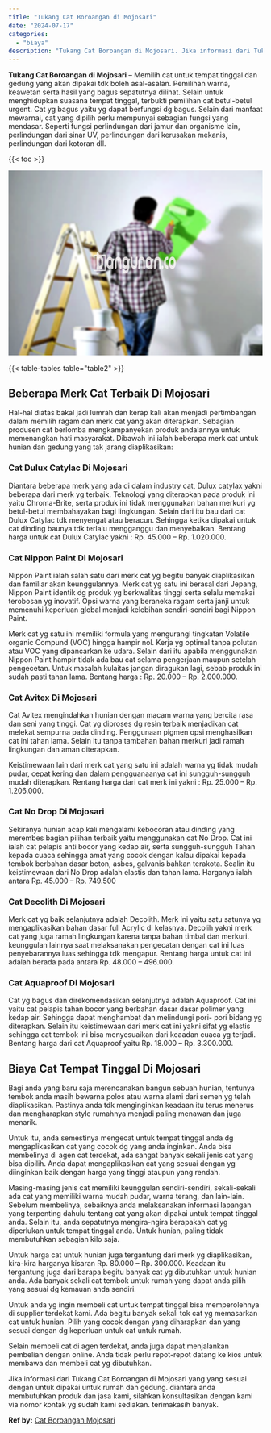 ```yaml
---
title: "Tukang Cat Boroangan di Mojosari"
date: "2024-07-17"
categories: 
  - "biaya"
description: "Tukang Cat Boroangan di Mojosari. Jika informasi dari Tukang Cat Boroangan di Mojosari yang yang sesuai dengan untuk dipakai untuk rumah dan gedung. diantara..."
---
```


**Tukang Cat Boroangan di Mojosari** – Memilih cat untuk tempat tinggal dan gedung yang akan dipakai tdk boleh asal-asalan. Pemilihan warna, keawetan serta hasil yang bagus sepatutnya dilihat. Selain untuk menghidupkan suasana tempat tinggal, terbukti pemilihan cat betul-betul urgent. Cat yg bagus yaitu yg dapat berfungsi dg bagus. Selain dari manfaat mewarnai, cat yang dipilih perlu mempunyai sebagian fungsi yang mendasar. Seperti fungsi perlindungan dari jamur dan organisme lain, perlindungan dari sinar UV, perlindungan dari kerusakan mekanis, perlindungan dari kotoran dll.

{{< toc >}}

![](/images/jasa-cat-murah01.png)

{{< table-tables table="table2" >}}

## Beberapa Merk Cat Terbaik Di Mojosari

Hal-hal diatas bakal jadi lumrah dan kerap kali akan menjadi pertimbangan dalam memilih ragam dan merk cat yang akan diterapkan. Sebagian produsen cat berlomba mengkampanyekan produk andalannya untuk memenangkan hati masyarakat. Dibawah ini ialah beberapa merk cat untuk hunian dan gedung yang tak jarang diaplikasikan:

### Cat Dulux Catylac Di Mojosari

Diantara beberapa merk yang ada di dalam industry cat, Dulux catylax yakni beberapa dari merk yg terbaik. Teknologi yang diterapkan pada produk ini yaitu Chroma-Brite, serta produk ini tidak menggunakan bahan merkuri yg betul-betul membahayakan bagi lingkungan. Selain dari itu bau dari cat Dulux Catylac tdk menyengat atau beracun. Sehingga ketika dipakai untuk cat dinding baunya tdk terlalu mengganggu dan menyebalkan. Bentang harga untuk cat Dulux Catylac yakni : Rp. 45.000 – Rp. 1.020.000.

### Cat Nippon Paint Di Mojosari

Nippon Paint ialah salah satu dari merk cat yg begitu banyak diaplikasikan dan familiar akan keunggulannya. Merk cat yg satu ini berasal dari Jepang, Nippon Paint identik dg produk yg berkwalitas tinggi serta selalu memakai terobosan yg inovatif. Opsi warna yang beraneka ragam serta janji untuk memenuhi keperluan global menjadi kelebihan sendiri-sendiri bagi Nippon Paint.

Merk cat yg satu ini memiliki formula yang mengurangi tingkatan Volatile organic Compund (VOC) hingga hampir nol. Kerja yg optimal tanpa polutan atau VOC yang dipancarkan ke udara. Selain dari itu apabila menggunakan Nippon Paint hampir tidak ada bau cat selama pengerjaan maupun setelah pengecetan. Untuk masalah kulaitas jangan diragukan lagi, sebab produk ini sudah pasti tahan lama. Bentang harga : Rp. 20.000 – Rp. 2.000.000.

### Cat Avitex Di Mojosari

Cat Avitex mengindahkan hunian dengan macam warna yang bercita rasa dan seni yang tinggi. Cat yg diproses dg resin terbaik menjadikan cat melekat sempurna pada dinding. Penggunaan pigmen opsi menghasilkan cat ini tahan lama. Selain itu tanpa tambahan bahan merkuri jadi ramah lingkungan dan aman diterapkan.

Keistimewaan lain dari merk cat yang satu ini adalah warna yg tidak mudah pudar, cepat kering dan dalam pengguanaanya cat ini sungguh-sungguh mudah diterapkan. Rentang harga dari cat merk ini yakni : Rp. 25.000 – Rp. 1.206.000.

### Cat No Drop Di Mojosari

Sekiranya hunian acap kali mengalami kebocoran atau dinding yang merembes bagian pilihan terbaik yaitu menggunakan cat No Drop. Cat ini ialah cat pelapis anti bocor yang kedap air, serta sungguh-sungguh Tahan kepada cuaca sehingga amat yang cocok dengan kalau dipakai kepada tembok berbahan dasar beton, asbes, galvanis bahkan terakota. Sealin itu keistimewaan dari No Drop adalah elastis dan tahan lama. Harganya ialah antara Rp. 45.000 – Rp. 749.500

### Cat Decolith Di Mojosari

Merk cat yg baik selanjutnya adalah Decolith. Merk ini yaitu satu satunya yg mengaplikasikan bahan dasar full Acrylic di kelasnya. Decolih yakni merk cat yang juga ramah lingkungan karena tanpa bahan timbal dan merkuri. keunggulan lainnya saat melaksanakan pengecatan dengan cat ini luas penyebarannya luas sehingga tdk mengapur. Rentang harga untuk cat ini adalah berada pada antara Rp. 48.000 – 496.000.

### Cat Aquaproof Di Mojosari

Cat yg bagus dan direkomendasikan selanjutnya adalah Aquaproof. Cat ini yaitu cat pelapis tahan bocor yang berbahan dasar dasar polimer yang kedap air. Sehingga dapat menghambat dan melindungi pori- pori bidang yg diterapkan. Selain itu keistimewaan dari merk cat ini yakni sifat yg elastis sehingga cat tembok ini bisa menyesuaikan dari keaadan cuaca yg terjadi. Bentang harga dari cat Aquaproof yaitu Rp. 18.000 – Rp. 3.300.000.

## Biaya Cat Tempat Tinggal Di Mojosari

Bagi anda yang baru saja merencanakan bangun sebuah hunian, tentunya tembok anda masih bewarna polos atau warna alami dari semen yg telah diaplikasikan. Pastinya anda tdk menginginkan keadaan itu terus menerus dan mengharapkan style rumahnya menjadi paling menawan dan juga menarik.

Untuk itu, anda semestinya mengecat untuk tempat tinggal anda dg mengaplikasikan cat yang cocok dg yang anda inginkan. Anda bisa membelinya di agen cat terdekat, ada sangat banyak sekali jenis cat yang bisa dipilih. Anda dapat mengaplikasikan cat yang sesuai dengan yg diinginkan baik dengan harga yang tinggi ataupun yang rendah.

Masing-masing jenis cat memiliki keunggulan sendiri-sendiri, sekali-sekali ada cat yang memiliki warna mudah pudar, warna terang, dan lain-lain. Sebelum membelinya, sebaiknya anda melaksanakan informasi lapangan yang terpenting dahulu tentang cat yang akan dipakai untuk tempat tinggal anda. Selain itu, anda sepatutnya mengira-ngira berapakah cat yg diperlukan untuk tempat tinggal anda. Untuk hunian, paling tidak membutuhkan sebagian kilo saja.

Untuk harga cat untuk hunian juga tergantung dari merk yg diaplikasikan, kira-kira harganya kisaran Rp. 80.000 – Rp. 300.000. Keadaan itu tergantung juga dari barapa begitu banyak cat yg dibutuhkan untuk hunian anda. Ada banyak sekali cat tembok untuk rumah yang dapat anda pilih yang sesuai dg kemauan anda sendiri.

Untuk anda yg ingin membeli cat untuk tempat tinggal bisa memperolehnya di supplier terdekat kami. Ada begitu banyak sekali tok cat yg memasarkan cat untuk hunian. Pilih yang cocok dengan yang diharapkan dan yang sesuai dengan dg keperluan untuk cat untuk rumah.

Selain membeli cat di agen terdekat, anda juga dapat menjalankan pembelian dengan online. Anda tidak perlu repot-repot datang ke kios untuk membawa dan membeli cat yg dibutuhkan.

Jika informasi dari Tukang Cat Boroangan di Mojosari yang yang sesuai dengan untuk dipakai untuk rumah dan gedung. diantara anda membutuhkan produk dan jasa kami, silahkan konsultasikan dengan kami via nomor kontak yg sudah kami sediakan. terimakasih banyak.

**Ref by:** [Cat Boroangan Mojosari](https://id.wikipedia.org/wiki/Cat)
